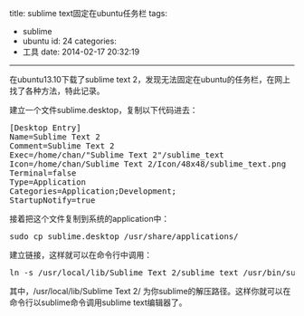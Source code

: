 title: sublime text固定在ubuntu任务栏
tags:
  - sublime
  - ubuntu
id: 24
categories:
  - 工具
date: 2014-02-17 20:32:19
---

在ubuntu13.10下载了sublime text 2，发现无法固定在ubuntu的任务栏，在网上找了各种方法，特此记录。

建立一个文件sublime.desktop，复制以下代码进去：
<pre class="lang:sh decode:true">[Desktop Entry]
Name=Sublime Text 2
Comment=Sublime Text 2
Exec=/home/chan/"Sublime Text 2"/sublime_text
Icon=/home/chan/Sublime Text 2/Icon/48x48/sublime_text.png
Terminal=false
Type=Application
Categories=Application;Development;
StartupNotify=true</pre>
接着把这个文件复制到系统的application中：
<pre class="lang:sh decode:true">sudo cp sublime.desktop /usr/share/applications/</pre>
建立链接，这样就可以在命令行中调用：
<pre class="lang:sh decode:true">ln -s /usr/local/lib/Sublime Text 2/sublime_text /usr/bin/sublime</pre>
其中，/usr/local/lib/Sublime Text 2/ 为你sublime的解压路径。这样你就可以在命令行以sublime命令调用sublime text编辑器了。
